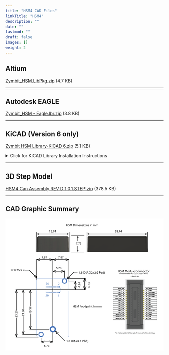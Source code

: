 ```yaml
---
title: "HSM4 CAD Files"
linkTitle: "HSM4"
description: ""
date: ""
lastmod: ""
draft: false
images: []
weight: 2
---
```


## Altium

[Zymbit_HSM.LibPkg.zip](../zymbit-hsm-altium.LibPkg.zip) (4.7 KB)

---

## Autodesk EAGLE

[Zymbit_HSM - Eagle.lbr.zip](../zymbit-hsm-eagle.lbr.zip) (3.8 KB)

---

## KiCAD (Version 6 only)

[Zymbit HSM Library-KiCAD 6.zip](../zymbit-hsm-kicad.zip) (5.1 KB)


<details>

<summary>Click for KiCAD Library Installation Instructions</summary>
<br>

### How to access files using KiCAD "Nightly" / Version 5.99 / Version 6
**Footprint Install:**
1. Download the above KiCAD zip file and expand into a folder
2. Create new project in one of the above KiCAD versions
3. Preferences -> Manage Footprint Libraries
4. Add downloaded "Zymbit HSM Library-KiCAD 6" file
5. HSM_Footprint schematic should now be available to access through View -> Footprint Library Browser

**Schematic Install:**
1. Complete steps 1 and 2 in the Footprint Install instructions above
2. Preferences -> Manage Symbol Libraries
4. Add "Zymbit_HSM.kicad_sym" file from the downloaded "Zymbit HSM Library-KiCAD 6" folder
5. Zymbit_HSM symbol should now be available to access through View -> Symbol Library Browser


</details>

---
## 3D Step Model

[HSM4 Can Assembly REV D 1.0.1.STEP.zip](zymbit-hsm4.STEP.zip) (378.5 KB)

---

## CAD Graphic Summary

![cad](../HSM-CAD-Summary-20210920a.png)

